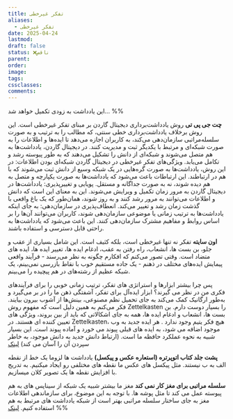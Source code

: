 ```yaml
---
title: تفکر غیرخطی
aliases:
  - تفکر غیرخطی
date: 2025-04-24
lastmod: 
draft: false
status: ❌ناقص
parent: 
order: 
image: 
tags: 
cssclasses: 
comments:
---
```

این یادداشت به زودی تکمیل خواهد شد...
%% 

**چت جی پی تی**
روش یادداشت‌برداری دیجیتال گاردن بر مبنای تفکر غیرخطی است. این روش برخلاف یادداشت‌برداری خطی سنتی، که مطالب را به ترتیب و به صورت سلسله‌مراتبی سازمان‌دهی می‌کند، به کاربران اجازه می‌دهد تا ایده‌ها و اطلاعات را به صورت شبکه‌ای و مرتبط با یکدیگر ثبت و مدیریت کنند. در دیجیتال گاردن، یادداشت‌ها به هم متصل می‌شوند و شبکه‌ای از دانش را تشکیل می‌دهند که به طور پیوسته رشد و تکامل می‌یابد.
ویژگی‌های تفکر غیرخطی در دیجیتال گاردن
شبکه‌ای بودن اطلاعات: در این روش، یادداشت‌ها به صورت گره‌هایی در یک شبکه وسیع از دانش ثبت می‌شوند که با هم در ارتباطند. این ارتباطات باعث می‌شود که یادداشت‌ها به صورت یکپارچه و متصل به هم دیده شوند، نه به صورت جداگانه و مستقل.
پویایی و تغییرپذیری: یادداشت‌ها در دیجیتال گاردن به مرور زمان تکمیل و ویرایش می‌شوند. این به معنای این است که دانش و اطلاعات می‌توانند به مرور رشد کنند و به روز شوند، همان‌طور که یک باغ واقعی با گذشت زمان رشد و تغییر می‌کند.
انعطاف‌پذیری در سازمان‌دهی: به جای اینکه یادداشت‌ها به ترتیب زمانی یا موضوعی سازمان‌دهی شوند، کاربران می‌توانند آن‌ها را بر اساس روابط و مفاهیم مشترک سازمان‌دهی کنند. این باعث می‌شود که یادداشت‌ها به راحتی قابل دسترسی و استفاده باشند.

**اون سایته**
تفکر نه تنها غیرخطی است، بلکه کثیف است. این شامل بسیاری از عقب و جلو، بن بست ها، انشعاب، راه رفتن به عقب، ادغام ایده ها، تغییر ایده ها، ایده های متضاد است. وقتی تصور می‌کنم که افکارم چگونه به نظر می‌رسند - فرآیند واقعی پیمایش ایده‌های مختلف در ذهنم - یک جاده مستقیم خوب با نقاط بازرسی نمی‌بینم، یک شبکه عظیم از رشته‌های در هم پیچیده را می‌بینم.

پس چرا بیشتر ابزارها و استراتژی های تفکر، ترتیب زمانی خوبی را برای فرآیندهای فکری من در نظر می گیرند؟ ابزار ایده‌آل برای تفکر، آشفتگی ذهن ما را در بر می‌گیرد و به‌طور ارگانیک کمک می‌کند به جای تحمیل نظم مصنوعی، بینش‌ها از آشوب بیرون بیایند. فکر می‌کنم به همین دلیل است که مفهوم روش Zettelkasten را بسیار دوست دارم. بن بست ها، انشعاب و ادغام ایده ها، همه به جای اشکالاتی که باید از بین بروند، ویژگی های تعیین کننده ای هستند. در Zettelkasten، هیچ فکر یتیم وجود ندارد . هر ایده جدید به وب موجود اضافه می شود، به ایده های قبلی پیوند می خورد و آماده پیوند است. این بسیار شبیه به نحوه عملکرد حافظه ما است. (ارتباط دانش جدید به دانش موجود، به خاطر سپردن آن را آسان می کند)
[لینک](https://www.mentalnodes.com/threaded-thinking-instead-of-linear-thinking)

**پشت جلد کتاب اتوپرتره (استعاره عکس و پیکسل)**
یادداشت ها لزوما یک خط از نقطه الف به ب نیستند. مثل پیکسل های عکس ما نقطه های مختلفی رو ایجاد میکنیم. به تدریج با افزایش نقطه ها یک تصویر کلان میسازیم.


**سلسله مراتبی برای مغز کار نمی کند**
مغز ما بیشتر شبیه یک شبکه از سیناپس های به هم پیوسته عمل می کند تا مثل پوشه ها. 
با توجه به این موضوع، برای سازماندهی اطلاعات مغز به جای ساختار سلسله مراتبی بهتر است از شبکه یادداشت های مرتبط به هم استفاده کنیم.
[لینک](https://knowledgeaccumulation.substack.com/p/how-to-create-a-map-of-contents-moc) 
%%


